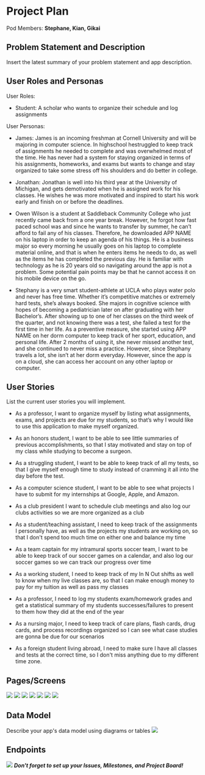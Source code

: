 # Project Plan

Pod Members: **Stephane, Kian, Gikai**

## Problem Statement and Description

Insert the latest summary of your problem statement and app description.

## User Roles and Personas

User Roles:
* Student: A scholar who wants to organize their schedule and log assignments


User Personas:

* James: James is an incoming freshman at Cornell University and will be majoring in computer science. In highschool hestruggled to keep track of assignments he needed to complete and was overwhelmed most of the time. He 
  has never had a system for staying organized in terms of his assignments, homeworks, and exams but wants to change and stay organized to take some stress off his    shoulders and do better in college. 
   
* Jonathan: Jonathan is well into his third year at the University of Michigan, and gets demotivated when he is assigned work for his classes. He wishes he was more motivated and inspired to start his work early and finish on or before the deadlines.

* Owen Wilson is a student at Saddleback Community College who just recently came back from a one year break. However, he forgot how fast paced school was and since he wants to transfer by summer, he can’t afford to fail any of his classes. Therefore, he downloaded APP NAME on his laptop in order to keep an agenda of his things. He is a business major so every morning he usually goes on his laptop to complete material online, and that is when he enters items he needs to do, as well as the items he has completed the previous day. He is familiar with technology as he is 20 years old so navigating around the app is not a problem. Some potential pain points may be that he cannot access it on his mobile device on the go.

* Stephany is a very smart student-athlete at UCLA who plays water polo and never has free time. Whether it’s competitive matches or extremely hard tests, she’s always booked. She majors in cognitive science with hopes of becoming a pediatrician later on after graduating with her Bachelor’s. After showing up to one of her classes on the third week of the quarter, and not knowing there was a test, she failed a test for the first time in her life. As a preventive measure, she started using APP NAME on her dorm computer to keep track of her sport, education, and personal life. After 2 months of using it, she never missed another test, and she continued to never miss a practice. However, since Stephany travels a lot, she isn’t at her dorm everyday. However, since the app is on a cloud, she can access her account on any other laptop or computer.


## User Stories

List the current user stories you will implement.

* As a professor, I want to organize myself by listing what assignments, exams, and projects are due for my students, so that’s why I would like to use this application to make myself organized.

* As an honors student, I want to be able to see little summaries of previous accomplishments, so that I stay motivated and stay on top of my class while studying to become a surgeon.

*  As a struggling student, I want to be able to keep track of all my tests, so that I give myself enough time to study instead of cramming it all into the day before the test.

* As a computer science student, I want to be able to see what projects I have to submit for my internships at Google, Apple, and Amazon.

* As a club president I want to schedule club meetings and also log our clubs activities so we are more organized as a club

* As a student/teaching assistant, I need to keep track of the assignments I personally have, as well as the projects my students are working on, so that I don't spend too much time on either one and balance my time

* As a team captain for my intramural sports soccer team, I want to be able to keep track of our soccer games on a calendar, and also log our soccer games so we can track our progress over time

* As a working student, I need to keep track of my In N Out shifts as well to know when my live classes are, so that I can make enough money to pay for my tuition as well as pass my classes

* As a professor, I need to log my students exam/homework grades and get a statistical summary of my students successes/failures to present to them how they did at the end of the year

* As a nursing major, I need to keep track of care plans, flash cards, drug cards, and process recordings organized so I can see what case studies are gonna be due for our scenarios

* As a foreign student living abroad, I need to make sure I have all classes and tests at the correct time, so I don't miss anything due to my different time zone.

## Pages/Screens

![](https://i.imgur.com/utWufSu.png)
![](https://i.imgur.com/A6Ggans.png)
![](https://i.imgur.com/qcPwNQu.png)
![](https://i.imgur.com/ticuZkR.png)
![](https://i.imgur.com/52ytL2g.png)
![](https://i.imgur.com/U4LBeaO.png)
![](https://i.imgur.com/3hbyIlo.png)

## Data Model

Describe your app's data model using diagrams or tables
![](https://i.imgur.com/vWhq4bT.png)

## Endpoints

![](https://i.imgur.com/XpwZe7S.png)
***Don't forget to set up your Issues, Milestones, and Project Board!***
